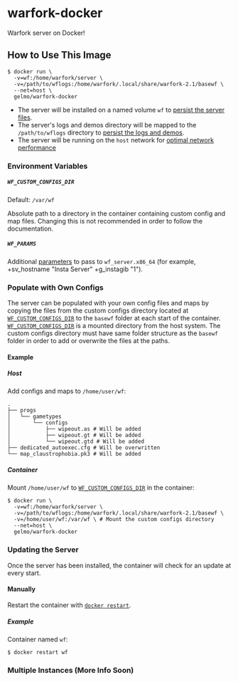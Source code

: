 # warfork-docker
Warfork server on Docker!

## How to Use This Image

```
$ docker run \
  -v=wf:/home/warfork/server \
  -v=/path/to/wflogs:/home/warfork/.local/share/warfork-2.1/basewf \
  --net=host \
  gelmo/warfork-docker
```

- The server will be installed on a named volume `wf` to [persist the server files](https://docs.docker.com/storage/).
- The server's logs and demos directory will be mapped to the `/path/to/wflogs` directory to [persist the logs and demos](https://docs.docker.com/storage/).
- The server will be running on the `host` network for [optimal network performance](https://docs.docker.com/network/host/)

### Environment Variables

##### `WF_CUSTOM_CONFIGS_DIR`

Default: `/var/wf`

Absolute path to a directory in the container containing custom config and map files. Changing this is not recommended in order to follow the documentation.

##### `WF_PARAMS`

Additional [parameters](https://warforkwiki.com/index.php?title=Console_Commands) to pass to `wf_server.x86_64` (for example, +sv_hostname "Insta Server" +g_instagib "1").

### Populate with Own Configs

The server can be populated with your own config files and maps by copying the files from the custom configs directory located at [`WF_CUSTOM_CONFIGS_DIR`](#wf_custom_configs_dir) to the `basewf` folder at each start of the container. [`WF_CUSTOM_CONFIGS_DIR`](#wf_custom_configs_dir) is a mounted directory from the host system. The custom configs directory must have same folder structure as the `basewf` folder in order to add or overwrite the files at the paths.

#### Example

##### Host

Add configs and maps to `/home/user/wf`:

```
.
├── progs
│   └── gametypes
│       └── configs
│           ├── wipeout.as # Will be added
│           ├── wipeout.gt # Will be added
│           └── wipeout.gtd # Will be added
├── dedicated_autoexec.cfg # Will be overwritten
└── map_claustrophobia.pk3 # Will be added
```

##### Container

Mount `/home/user/wf` to [`WF_CUSTOM_CONFIGS_DIR`](#wf_custom_configs_dir) in the container:

```
$ docker run \
  -v=wf:/home/warfork/server \
  -v=/path/to/wflogs:/home/warfork/.local/share/warfork-2.1/basewf \
  -v=/home/user/wf:/var/wf \ # Mount the custom configs directory
  --net=host \
  gelmo/warfork-docker
```

### Updating the Server

Once the server has been installed, the container will check for an update at every start.

#### Manually

Restart the container with [`docker restart`](https://docs.docker.com/engine/reference/commandline/restart/).

##### Example

Container named `wf`:

```
$ docker restart wf
```

### Multiple Instances (More Info Soon)

